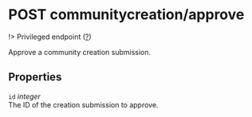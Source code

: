 # <span class="badge badge-light">POST</span> <span class="badge badge-light">communitycreation/approve</span>

!> Privileged endpoint ([?](privileged.md))

Approve a community creation submission.

## Properties

`id` *integer*  
The ID of the creation submission to approve.



